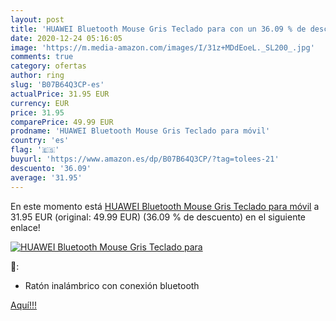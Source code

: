 ```yaml
---
layout: post
title: 'HUAWEI Bluetooth Mouse Gris Teclado para con un 36.09 % de descuento'
date: 2020-12-24 05:16:05
image: 'https://m.media-amazon.com/images/I/31z+MDdEoeL._SL200_.jpg'
comments: true
category: ofertas
author: ring
slug: 'B07B64Q3CP-es'
actualPrice: 31.95 EUR
currency: EUR
price: 31.95
comparePrice: 49.99 EUR
prodname: 'HUAWEI Bluetooth Mouse Gris Teclado para móvil'
country: 'es'
flag: '🇪🇸'
buyurl: 'https://www.amazon.es/dp/B07B64Q3CP/?tag=tolees-21'
descuento: '36.09'
average: '31.95'
---
```


En este momento está [HUAWEI Bluetooth Mouse Gris Teclado para móvil](https://www.amazon.es/dp/B07B64Q3CP/?tag=tolees-21) a 31.95 EUR (original: 49.99 EUR) (36.09 %  de descuento) en el siguiente enlace!

[![HUAWEI Bluetooth Mouse Gris Teclado para](https://m.media-amazon.com/images/I/31z+MDdEoeL._SL200_.jpg)](https://www.amazon.es/dp/B07B64Q3CP/?tag=tolees-21)

🔎:

- Ratón inalámbrico con conexión bluetooth

[Aquí!!!](https://www.amazon.es/dp/B07B64Q3CP/?tag=tolees-21)
